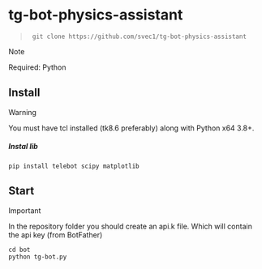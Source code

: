 # tg-bot-physics-assistant
> ``` git clone https://github.com/svec1/tg-bot-physics-assistant```

> [!NOTE]
> Required: Python

## Install 
> [!WARNING]
> You must have tcl installed (tk8.6 preferably) along with Python x64 3.8+.
##### *Instal lib*
```
pip install telebot scipy matplotlib
```

## Start
> [!IMPORTANT]
> In the repository folder you should create an api.k file.
> Which will contain the api key (from BotFather)
```
cd bot
python tg-bot.py
```
